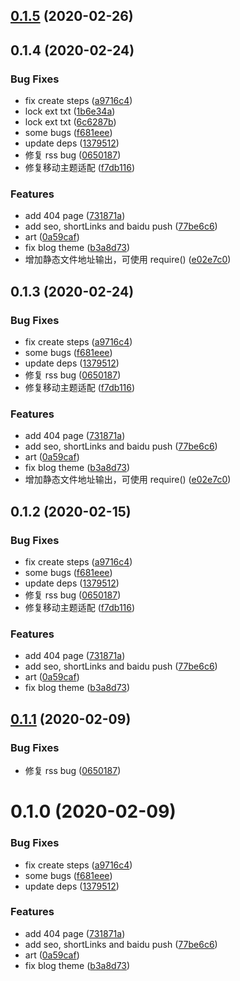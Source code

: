 ## [0.1.5](https://github.com/MicroAppJS/plugin-vuepress/compare/v0.1.4...v0.1.5) (2020-02-26)

## 0.1.4 (2020-02-24)


### Bug Fixes

* fix create steps ([a9716c4](https://github.com/MicroAppJS/plugin-vuepress/commit/a9716c4be02742aa6708b0ce21b4c37353fd2083))
* lock ext txt ([1b6e34a](https://github.com/MicroAppJS/plugin-vuepress/commit/1b6e34a4f9b70e07f7697d4c1c38e5edac041a99))
* lock ext txt ([6c6287b](https://github.com/MicroAppJS/plugin-vuepress/commit/6c6287b956a9518d94724167fae760b8443c772c))
* some bugs ([f681eee](https://github.com/MicroAppJS/plugin-vuepress/commit/f681eee8fd04379890f4ef54c1134e08a4ff30ac))
* update deps ([1379512](https://github.com/MicroAppJS/plugin-vuepress/commit/1379512b3e584b85c3668360a814914171dc29f9))
* 修复 rss bug ([0650187](https://github.com/MicroAppJS/plugin-vuepress/commit/06501874ad6251f97312f6baea0532aef076e42f))
* 修复移动主题适配 ([f7db116](https://github.com/MicroAppJS/plugin-vuepress/commit/f7db116b5e79ac7ac80a75b63450d15d74389636))


### Features

* add 404 page ([731871a](https://github.com/MicroAppJS/plugin-vuepress/commit/731871ade4726f15a9c8edcb86e395348bc2f7d7))
* add seo, shortLinks and baidu push ([77be6c6](https://github.com/MicroAppJS/plugin-vuepress/commit/77be6c6c43dda50ba0b8de71f862b128d4a07673))
* art ([0a59caf](https://github.com/MicroAppJS/plugin-vuepress/commit/0a59cafe75e0abd672d11556a53879bfc1bd0551))
* fix blog theme ([b3a8d73](https://github.com/MicroAppJS/plugin-vuepress/commit/b3a8d73d16080e77e6948129989709682b941c56))
* 增加静态文件地址输出，可使用 require() ([e02e7c0](https://github.com/MicroAppJS/plugin-vuepress/commit/e02e7c04c7f690d9bf766ee19b63962fc0e76122))

## 0.1.3 (2020-02-24)


### Bug Fixes

* fix create steps ([a9716c4](https://github.com/MicroAppJS/plugin-vuepress/commit/a9716c4be02742aa6708b0ce21b4c37353fd2083))
* some bugs ([f681eee](https://github.com/MicroAppJS/plugin-vuepress/commit/f681eee8fd04379890f4ef54c1134e08a4ff30ac))
* update deps ([1379512](https://github.com/MicroAppJS/plugin-vuepress/commit/1379512b3e584b85c3668360a814914171dc29f9))
* 修复 rss bug ([0650187](https://github.com/MicroAppJS/plugin-vuepress/commit/06501874ad6251f97312f6baea0532aef076e42f))
* 修复移动主题适配 ([f7db116](https://github.com/MicroAppJS/plugin-vuepress/commit/f7db116b5e79ac7ac80a75b63450d15d74389636))


### Features

* add 404 page ([731871a](https://github.com/MicroAppJS/plugin-vuepress/commit/731871ade4726f15a9c8edcb86e395348bc2f7d7))
* add seo, shortLinks and baidu push ([77be6c6](https://github.com/MicroAppJS/plugin-vuepress/commit/77be6c6c43dda50ba0b8de71f862b128d4a07673))
* art ([0a59caf](https://github.com/MicroAppJS/plugin-vuepress/commit/0a59cafe75e0abd672d11556a53879bfc1bd0551))
* fix blog theme ([b3a8d73](https://github.com/MicroAppJS/plugin-vuepress/commit/b3a8d73d16080e77e6948129989709682b941c56))
* 增加静态文件地址输出，可使用 require() ([e02e7c0](https://github.com/MicroAppJS/plugin-vuepress/commit/e02e7c04c7f690d9bf766ee19b63962fc0e76122))

## 0.1.2 (2020-02-15)


### Bug Fixes

* fix create steps ([a9716c4](https://github.com/MicroAppJS/plugin-vuepress/commit/a9716c4be02742aa6708b0ce21b4c37353fd2083))
* some bugs ([f681eee](https://github.com/MicroAppJS/plugin-vuepress/commit/f681eee8fd04379890f4ef54c1134e08a4ff30ac))
* update deps ([1379512](https://github.com/MicroAppJS/plugin-vuepress/commit/1379512b3e584b85c3668360a814914171dc29f9))
* 修复 rss bug ([0650187](https://github.com/MicroAppJS/plugin-vuepress/commit/06501874ad6251f97312f6baea0532aef076e42f))
* 修复移动主题适配 ([f7db116](https://github.com/MicroAppJS/plugin-vuepress/commit/f7db116b5e79ac7ac80a75b63450d15d74389636))


### Features

* add 404 page ([731871a](https://github.com/MicroAppJS/plugin-vuepress/commit/731871ade4726f15a9c8edcb86e395348bc2f7d7))
* add seo, shortLinks and baidu push ([77be6c6](https://github.com/MicroAppJS/plugin-vuepress/commit/77be6c6c43dda50ba0b8de71f862b128d4a07673))
* art ([0a59caf](https://github.com/MicroAppJS/plugin-vuepress/commit/0a59cafe75e0abd672d11556a53879bfc1bd0551))
* fix blog theme ([b3a8d73](https://github.com/MicroAppJS/plugin-vuepress/commit/b3a8d73d16080e77e6948129989709682b941c56))

## [0.1.1](https://github.com/MicroAppJS/plugin-vuepress/compare/v0.1.0...v0.1.1) (2020-02-09)


### Bug Fixes

* 修复 rss bug ([0650187](https://github.com/MicroAppJS/plugin-vuepress/commit/06501874ad6251f97312f6baea0532aef076e42f))

# 0.1.0 (2020-02-09)


### Bug Fixes

* fix create steps ([a9716c4](https://github.com/MicroAppJS/plugin-vuepress/commit/a9716c4be02742aa6708b0ce21b4c37353fd2083))
* some bugs ([f681eee](https://github.com/MicroAppJS/plugin-vuepress/commit/f681eee8fd04379890f4ef54c1134e08a4ff30ac))
* update deps ([1379512](https://github.com/MicroAppJS/plugin-vuepress/commit/1379512b3e584b85c3668360a814914171dc29f9))


### Features

* add 404 page ([731871a](https://github.com/MicroAppJS/plugin-vuepress/commit/731871ade4726f15a9c8edcb86e395348bc2f7d7))
* add seo, shortLinks and baidu push ([77be6c6](https://github.com/MicroAppJS/plugin-vuepress/commit/77be6c6c43dda50ba0b8de71f862b128d4a07673))
* art ([0a59caf](https://github.com/MicroAppJS/plugin-vuepress/commit/0a59cafe75e0abd672d11556a53879bfc1bd0551))
* fix blog theme ([b3a8d73](https://github.com/MicroAppJS/plugin-vuepress/commit/b3a8d73d16080e77e6948129989709682b941c56))

